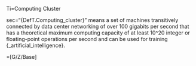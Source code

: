Ti=Computing Cluster

sec=“{DefT.Computing_cluster}” means a set of machines transitively connected by data center networking of over 100 gigabits per second that has a theoretical maximum computing capacity of at least 10^20 integer or floating-point operations per second and can be used for training {_artificial_intelligence}.

=[G/Z/Base]
